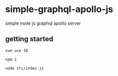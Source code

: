 # simple-graphql-apollo-js

simple node js graphql apollo server

## getting started

```
nvm use 10

npm i

node src/index.js

```

